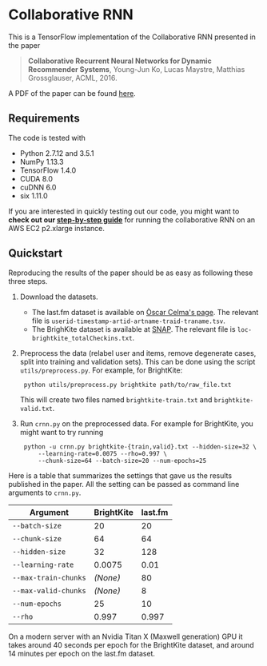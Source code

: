 # Collaborative RNN

This is a TensorFlow implementation of the Collaborative RNN presented in the
paper

> **Collaborative Recurrent Neural Networks for Dynamic Recommender Systems**,
> Young-Jun Ko, Lucas Maystre, Matthias Grossglauser, ACML, 2016.

A PDF of the paper can be found
[here](https://infoscience.epfl.ch/record/222477/files/ko101.pdf).

## Requirements

The code is tested with

- Python 2.7.12 and 3.5.1
- NumPy 1.13.3
- TensorFlow 1.4.0
- CUDA 8.0
- cuDNN 6.0
- six 1.11.0

If you are interested in quickly testing out our code, you might want to **check
out our [step-by-step guide][1]** for running the collaborative RNN on an AWS
EC2 p2.xlarge instance.

## Quickstart

Reproducing the results of the paper should be as easy as following these three
steps.

1. Download the datasets.
    - The last.fm dataset is available on [Òscar Celma's page][2]. The relevant
      file is `userid-timestamp-artid-artname-traid-traname.tsv`.
    - The BrighKite dataset is available at [SNAP][3]. The relevant file is
      `loc-brightkite_totalCheckins.txt`.
2. Preprocess the data (relabel user and items, remove degenerate cases, split
   into training and validation sets). This can be done using the script
   `utils/preprocess.py`. For example, for BrightKite:

        python utils/preprocess.py brightkite path/to/raw_file.txt

   This will create two files named `brightkite-train.txt` and
   `brightkite-valid.txt`.
3. Run `crnn.py` on the preprocessed data. For example for BrightKite, you
   might want to try running

        python -u crnn.py brightkite-{train,valid}.txt --hidden-size=32 \
            --learning-rate=0.0075 --rho=0.997 \
            --chunk-size=64 --batch-size=20 --num-epochs=25

Here is a table that summarizes the settings that gave us the results published
in the paper. All the setting can be passed as command line arguments to
`crnn.py`.

| Argument             | BrightKite | last.fm |
| -------------------- | ---------- | ------- |
| `--batch-size`       | 20         | 20      |
| `--chunk-size`       | 64         | 64      |
| `--hidden-size`      | 32         | 128     |
| `--learning-rate`    | 0.0075     | 0.01    |
| `--max-train-chunks` | *(None)*   | 80      |
| `--max-valid-chunks` | *(None)*   | 8       |
| `--num-epochs`       | 25         | 10      |
| `--rho`              | 0.997      | 0.997   |

On a modern server with an Nvidia Titan X (Maxwell generation) GPU it takes
around 40 seconds per epoch for the BrightKite dataset, and around 14 minutes
per epoch on the last.fm dataset.

[1]: docs/running-on-aws.md
[2]: http://www.dtic.upf.edu/~ocelma/MusicRecommendationDataset/lastfm-1K.html
[3]: https://snap.stanford.edu/data/loc-brightkite.html
